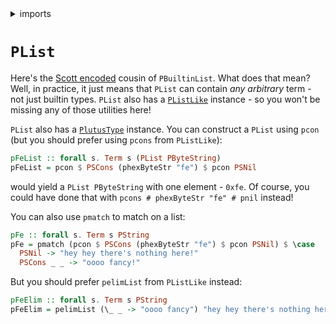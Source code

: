 <details>
<summary> imports </summary>
<p>

```haskell
module Plutarch.Docs.PList (pFe, pFeElim, pFeList) where
import Plutarch.Prelude
```

</p>
</details>

# `PList`

Here's the [Scott encoded](./../Concepts/DataAndScottEncoding.md#scott-encoding) cousin of `PBuiltinList`. What does that mean? Well, in practice, it just means that `PList` can contain _any arbitrary_ term - not just builtin types. `PList` also has a [`PListLike`](./../Typeclasses/PListLike.md) instance - so you won't be missing any of those utilities here!

`PList` also has a [`PlutusType`](../Typeclasses/PlutusType,PCon,PMatch.md) instance. You can construct a `PList` using `pcon` (but you should prefer using `pcons` from `PListLike`):

```haskell
pFeList :: forall s. Term s (PList PByteString)
pFeList = pcon $ PSCons (phexByteStr "fe") $ pcon PSNil
```

would yield a `PList PByteString` with one element - `0xfe`. Of course, you could have done that with `pcons # phexByteStr "fe" # pnil` instead!

You can also use `pmatch` to match on a list:

```haskell
pFe :: forall s. Term s PString
pFe = pmatch (pcon $ PSCons (phexByteStr "fe") $ pcon PSNil) $ \case
  PSNil -> "hey hey there's nothing here!"
  PSCons _ _ -> "oooo fancy!"
```

But you should prefer `pelimList` from `PListLike` instead:

```haskell
pFeElim :: forall s. Term s PString
pFeElim = pelimList (\_ _ -> "oooo fancy") "hey hey there's nothing here!" $ pcon $ PSCons (phexByteStr "fe") $ pcon PSNil
```
